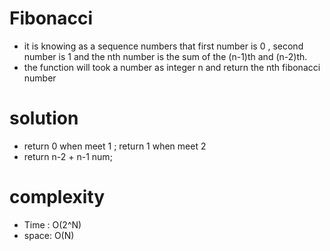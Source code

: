 # Fibonacci
 - it is knowing as a sequence numbers that first number is 0 , second number is 1  and the nth number is the sum of the (n-1)th and (n-2)th.
 - the function will took a number as integer n and return the nth fibonacci number
# solution 
 - return 0  when meet 1 ; return 1 when meet 2
 - return n-2 + n-1 num;
# complexity 
 - Time : O(2^N)
 - space: O(N)
 
